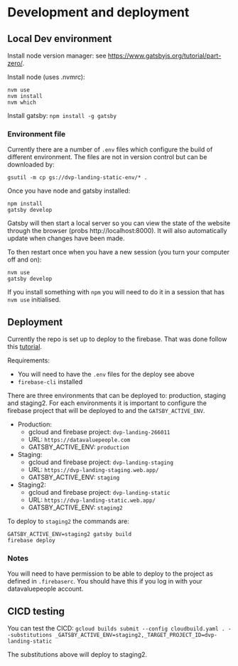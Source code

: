 # Development and deployment

## Local Dev environment
Install node version manager: see https://www.gatsbyjs.org/tutorial/part-zero/.

Install node (uses .nvmrc):
```
nvm use
nvm install
nvm which
```

Install gatsby: `npm install -g gatsby`

### Environment file
Currently there are a number of `.env` files which configure the build of different environment.
The files are not in version control but can be downloaded by:
```
gsutil -m cp gs://dvp-landing-static-env/* .
```

Once you have node and gatsby installed:
```
npm install
gatsby develop
```

Gatsby will then start a local server so you can view the state of the website
through the browser (probs http://localhost:8000). It will
also automatically update when changes have been made.

To then restart once when you have a new session (you turn your computer off and on):
```
nvm use
gatsby develop
```

If you install something with `npm` you will need to do it in a session that has `nvm use` initialised.

## Deployment
Currently the repo is set up to deploy to the firebase. That was done follow this [tutorial](https://www.gatsbyjs.org/docs/deploying-to-firebase/).

Requirements:
- You will need to have the `.env` files for the deploy see above
- `firebase-cli` installed

There are three environments that can be deployed to: production, staging and staging2.
For each environments it is important to configure the firebase project that will be deployed to and the `GATSBY_ACTIVE_ENV`.

- Production:
    - gcloud and firebase project: `dvp-landing-266011`
    - URL: `https://datavaluepeople.com`
    - GATSBY_ACTIVE_ENV: `production`
- Staging:
    - gcloud and firebase project: `dvp-landing-staging`
    - URL: `https://dvp-landing-staging.web.app/`
    - GATSBY_ACTIVE_ENV: `staging`
- Staging2:
    - gcloud and firebase project: `dvp-landing-static`
    - URL: `https://dvp-landing-static.web.app/`
    - GATSBY_ACTIVE_ENV: `staging2`


To deploy to `staging2` the commands are:
```
GATSBY_ACTIVE_ENV=staging2 gatsby build
firebase deploy
```

### Notes
You will need to have permission to be able to deploy to the project as defined in `.firebaserc`. You should have this if you log in with your datavaluepeople account.

## CICD testing
You can test the CICD:
`gcloud builds submit --config cloudbuild.yaml . --substitutions _GATSBY_ACTIVE_ENV=staging2,_TARGET_PROJECT_ID=dvp-landing-static`

The substitutions above will deploy to staging2.
